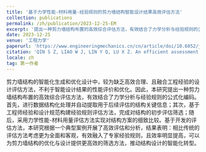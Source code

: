 ```yaml
---
title: '基于力学性能-材料用量-经验规则的剪力墙结构智能设计结果高效评估方法'
collection: publications
permalink: /zh/publication/2023-12-25-EM
excerpt: '提出一种剪力墙结构布置的高效综合评估方法，有效结合了力学分析与经验规则的公式化编码'
date: 2023-12-25
venue: '工程力学'
paperurl: 'https://www.engineeringmechanics.cn/cn/article/doi/10.6052/j.issn.1000-4750.2023.05.0360'
citation: 'QIN S Z, LIAO W J, LIN Y Q, LU X Z. An efficient assessment method for intelligent design results of shear wall structure based on mechanical performance, material consumption, and empirical rules[J/OL]. Engineering Mechanics, 2023, 40(12): 148-159. DOI:10.6052/j.issn.1000-4750.2023.05.0360.'
locale: zh
tag: 第一作者
---
```


剪力墙结构的智能化生成和优化设计中，较为缺乏高效合理、且融合工程经验的设计评估方法，不利于智能设计结果的性能评价和优化。因此，本研究提出一种剪力墙结构布置的高效综合评估方法，有效结合了力学分析与经验规则的公式化编码。首先，进行数据结构化处理并自动提取用于后续评估的结构关键信息；其次，基于工程师经验和设计规范构建经验规则评估方法，完成对结构的初步评估筛选；随后，采用力学性能-材料用量评估方法实现对结构方案的细致比较。基于开发的评估方法，本研究根据一个典型案例开展了高效评估和分析，结果表明：相比传统的评估方法考虑更为全面和客观，有效融入了专家经验规则，且效率明显提高，可以为剪力墙结构的优化与设计提供更高效的筛选方法，推动结构设计的智能化转型。